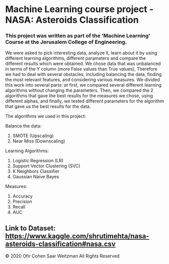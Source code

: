 # Machine Learning course project - NASA: Asteroids Classification

### This project was written as part of the 'Machine Learning' Course at the Jerusalem College of Engineering.

We were asked to pick interesting data, analyze it, learn about it by using different learning algorithms, different parameters and compare the different results which were obtained. We chose data that was unbalanced in terms of the Y column (more False values than True values), Therefore we had to deal with several obstacles, including balancing the data, finding the most relevant features, and considering various measures.
We divided this work into several parts: at first, we compared several different learning algorithms without changing the parameters. Then, we compared the 2 algorithms that gave the best results for the measures we chose, using different alphas, and finally, we tested different parameters for the algorithm that gave us the best results for the data.

The algorithms we used in this project:

Balance the data:
1. SMOTE (Upscaling)
2. Near Miss (Downscaling)

Learning Algorithms:
1. Logistic Regression (LR)
2. Support Vector Clustering (SVC)
3. K Neighbors Classifier
4. Gaussian Naive Bayes

Measures:
1. Accuracy
2. Precision
3. Recall
4. AUC


## Link to Dataset: https://www.kaggle.com/shrutimehta/nasa-asteroids-classification#nasa.csv

© 2020 Ofir Cohen Saar Weitzman All Rights Reserved
